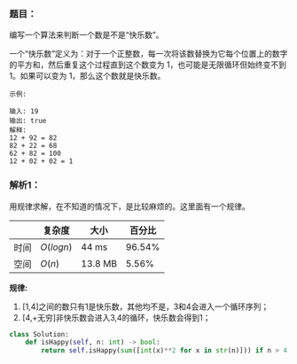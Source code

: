 ### 题目：
编写一个算法来判断一个数是不是“快乐数”。

一个“快乐数”定义为：对于一个正整数，每一次将该数替换为它每个位置上的数字的平方和，然后重复这个过程直到这个数变为 1，也可能是无限循环但始终变不到 1。如果可以变为 1，那么这个数就是快乐数。
```
示例: 

输入: 19
输出: true
解释: 
12 + 92 = 82
82 + 22 = 68
62 + 82 = 100
12 + 02 + 02 = 1
```

### 解析1：
用规律求解，在不知道的情况下，是比较麻烦的。这里面有一个规律。

|  |复杂度|大小|百分比|
|--|--|--|--|
|时间|$O(logn)$|44 ms|96.54%|
|空间|$O(n)$|13.8 MB|5.56%|


**规律:**
1. [1,4]之间的数只有1是快乐数，其他均不是，3和4会进入一个循环序列；
2. [4,+无穷]非快乐数会进入3,4的循环，快乐数会得到1；


```python
class Solution:
    def isHappy(self, n: int) -> bool:
        return self.isHappy(sum([int(x)**2 for x in str(n)])) if n > 4 else n == 1
```
